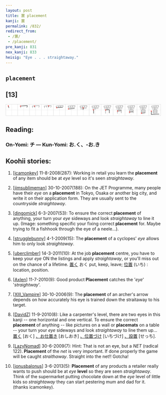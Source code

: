 ```yaml
---
layout: post
title: 置 placement
kanji: 置
permalink: /832/
redirect_from:
 - /置/
 - /placement/
pre_kanji: 831
nex_kanji: 833
heisig: "Eye . . . straightaway."
---
```


## `placement`

## [13]

<div class="stroke"><img src="../images/E7BDAE.png" /></div>

## Reading:

### On-Yomi: チ &mdash; Kun-Yomi: お.く、-お.き

## Koohii stories:

1) [<a href="http://kanji.koohii.com/profile/icamonkey">icamonkey</a>] 11-8-2008(287): Working in retail you learn the<strong> placement</strong> of any item should be at <em>eye</em> level so it&#039;s seen <em>straightaway</em>. 

2) [<a href="http://kanji.koohii.com/profile/jimsublimeman">jimsublimeman</a>] 30-10-2007(188): On the JET Programme, many people have their <em>eye</em> on a<strong> placement</strong> in Tokyo, Osaka or another big city, and write it on their application form. They are usually sent to the countryside <em>straightaway</em>. 

3) [<a href="http://kanji.koohii.com/profile/dingomick">dingomick</a>] 6-3-2007(53): To ensure the correct<strong> placement</strong> of anything, your turn your <em>eye</em> sideways and look <em>straightaway</em> to line it up. (Image: something specific your fixing correct<strong> placement</strong> for. Maybe trying to fit a fishhook through the eye of a neele...). 

4) [<a href="http://kanji.koohii.com/profile/strugglebunny">strugglebunny</a>] 4-1-2009(15): The<strong> placement</strong> of a cyclopes&#039; <em>eye</em> allows him to only look <em>straightaway</em>. 

5) [<a href="http://kanji.koohii.com/profile/uberclimber">uberclimber</a>] 14-3-2011(10): At the job<strong> placement</strong> centre, you have to keep your <em>eye</em> ON the listings and apply <em>straightaway</em>, or you&#039;ll miss out on the chance of a lifetime.   <a href="http://jisho.org/kanji/details/置く">置く</a>   おく put, keep, leave;   <a href="http://jisho.org/kanji/details/位置">位置</a>   (いち) : location, position. 

6) [<a href="http://kanji.koohii.com/profile/Axlen">Axlen</a>] 11-7-2010(9): Good product<strong> Placement</strong> catches the &#039;<em>eye</em>&#039; &#039;<em>straightway</em>&#039;. 

7) [<a href="http://kanji.koohii.com/profile/XIII_Vampire">XIII_Vampire</a>] 30-10-2006(9): The<strong> placement</strong> of an archer&#039;s arrow depends on how accurately his eye is trained down the straitaway to his target. 

8) [<a href="http://kanji.koohii.com/profile/DavidZ">DavidZ</a>] 11-9-2010(8): Like a carpenter&#039;s level, there are two eyes in this kanji -- one horizontal and one vertical. To ensure the correct<strong> placement</strong> of anything -- like pictures on a wall or <strong>placemats</strong> on a table -- your turn your <em>eye</em> sideways and look <em>straightaway</em> to line them up...   <a href="http://jisho.org/kanji/details/置く">置く</a>  [おく]  <a href="http://jisho.org/kanji/details/、お仕置き">、お仕置き</a>  [おしおき]  <a href="http://jisho.org/kanji/details/、位置づけ">、位置づけ</a>  [いちづけ]  <a href="http://jisho.org/kanji/details/、設置">、設置</a>  [せっち]. 

9) [<a href="http://kanji.koohii.com/profile/LazyNomad">LazyNomad</a>] 30-6-2009(7): Hint: That is not an eye, but a <em>NET</em> (radical 122).<strong> Placement</strong> of the <em>net</em> is very important. If done properly the game will be caught <em>straithaway</em>. Straight into the net!! Gotcha! 

10) [<a href="http://kanji.koohii.com/profile/jonusbalonus">jonusbalonus</a>] 3-6-2013(5): <strong>Placement</strong> of any products a retailer really wants to push should be at <em>eye</em> <strong>level</strong> so they are seen <em>straightaway</em>. Think of the supermarket putting chocolate down at the <em>eye</em> level of little kids so <em>straightaway</em> they can start pestering mum and dad for it. (thanks icamonkey). 

